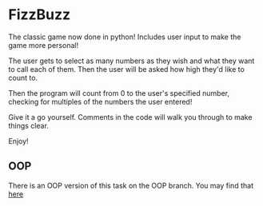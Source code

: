 # FizzBuzz
The classic game now done in python! Includes user input to make the game more personal!

The user gets to select as many numbers as they wish and what they want to call each of them. Then the user will be asked how high they'd like to count to.

Then the program will count from 0 to the user's specified number, checking for multiples of the numbers the user entered!

Give it a go yourself. Comments in the code will walk you through to make things clear.

Enjoy!

## OOP
There is an OOP version of this task on the OOP branch. You may find that [here](https://github.com/monotiller/engineering89_python_fizzbuzz_task/tree/oop)